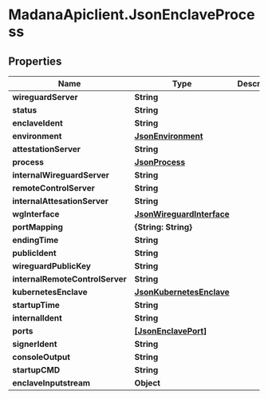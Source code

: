 # MadanaApiclient.JsonEnclaveProcess

## Properties

Name | Type | Description | Notes
------------ | ------------- | ------------- | -------------
**wireguardServer** | **String** |  | [optional] 
**status** | **String** |  | [optional] 
**enclaveIdent** | **String** |  | [optional] 
**environment** | [**JsonEnvironment**](JsonEnvironment.md) |  | [optional] 
**attestationServer** | **String** |  | [optional] 
**process** | [**JsonProcess**](JsonProcess.md) |  | [optional] 
**internalWireguardServer** | **String** |  | [optional] 
**remoteControlServer** | **String** |  | [optional] 
**internalAttesationServer** | **String** |  | [optional] 
**wgInterface** | [**JsonWireguardInterface**](JsonWireguardInterface.md) |  | [optional] 
**portMapping** | **{String: String}** |  | [optional] 
**endingTime** | **String** |  | [optional] 
**publicIdent** | **String** |  | [optional] 
**wireguardPublicKey** | **String** |  | [optional] 
**internalRemoteControlServer** | **String** |  | [optional] 
**kubernetesEnclave** | [**JsonKubernetesEnclave**](JsonKubernetesEnclave.md) |  | [optional] 
**startupTime** | **String** |  | [optional] 
**internalIdent** | **String** |  | [optional] 
**ports** | [**[JsonEnclavePort]**](JsonEnclavePort.md) |  | [optional] 
**signerIdent** | **String** |  | [optional] 
**consoleOutput** | **String** |  | [optional] 
**startupCMD** | **String** |  | [optional] 
**enclaveInputstream** | **Object** |  | [optional] 


